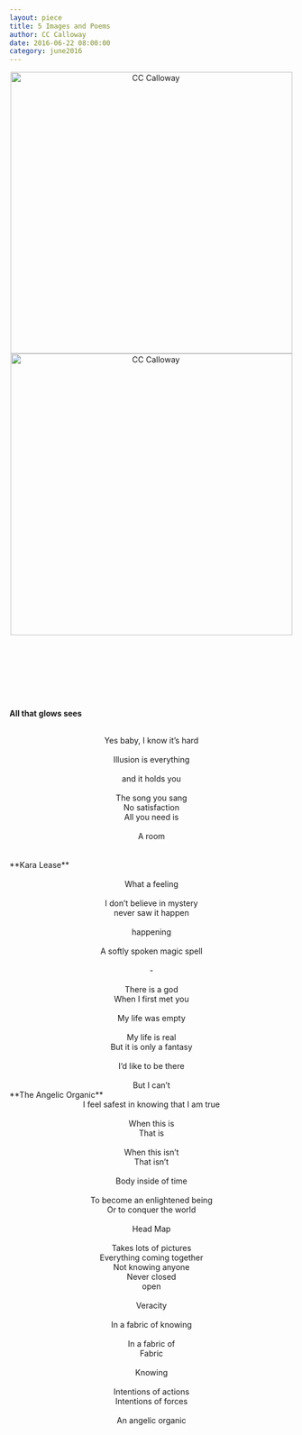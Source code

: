 ```yaml
---
layout: piece
title: 5 Images and Poems
author: CC Calloway
date: 2016-06-22 08:00:00
category: june2016
---
```

<div align="center">
    <div class = "img-with-text" align="center">
        <img align="center" src="../june2016/if-thats.jpg" alt="CC Calloway" width="500"></img>
    </div>
</div>

<div align="center">
    <div class = "img-with-text" align="center">
        <img align="center" src="../june2016/dog.jpg" alt="CC Calloway" width="500"></img>
    </div>
</div>

<br><br><br><br><br><br>

**All that glows sees**<br>
<br>
<div align="center">
Yes baby, I know it’s hard<br>
<br>
Illusion is everything<br>
<br>
and it holds you<br>
<br>
The song you sang<br>
No satisfaction<br>
All you need is<br>
<br>
A room
</div><br><br>
**Kara Lease**<br><br>
<div align="center">
What a feeling<br>
<br>
I don’t believe in mystery<br>
never saw it happen<br>
<br>
happening<br>
<br>
A softly spoken magic spell<br>
<br>
-<br>
<br>
There is a god<br>
When I first met you<br>
<br>
My life was empty<br>
<br>
My life is real<br>
But it is only a fantasy<br>
<br>
I’d like to be there <br>
<br>
But I can’t<br>
</div>
**The Angelic Organic**
<div align="center">
I feel safest in knowing that I am true<br>
<br>
When this is<br>
That is<br>
<br>
When this isn’t<br>
That isn’t <br>
<br>
Body inside of time<br>
<br>
To become an enlightened being<br>
Or to conquer the world<br>
<br>
Head Map<br>
<br>
Takes lots of pictures<br>
Everything coming together<br>
Not knowing anyone<br>
Never closed<br>
open<br>
<br>
Veracity<br>
<br>
In a fabric of knowing<br>
<br>
In a fabric of<br>
Fabric<br>
<br>
Knowing<br>
<br>
Intentions of actions<br>
Intentions of forces<br>
<br>
An angelic organic<br>
</div>